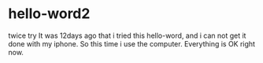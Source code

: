 # hello-word2
twice try
It was 12days ago that i tried this hello-word, and i can not get it done with my iphone. So this time i use the computer. Everything is OK right now.
